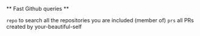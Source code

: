 ** Fast Github queries **

`repo` to search all the repositories you are included (member of)
`prs` all PRs created by your-beautiful-self
